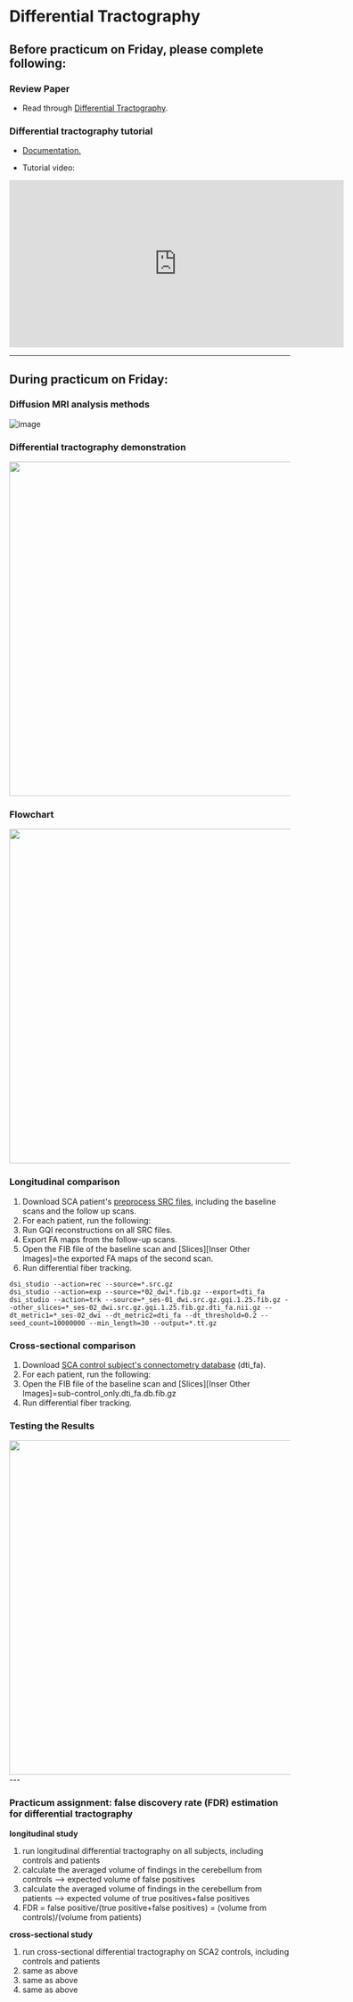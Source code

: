 # Differential Tractography

## Before practicum on Friday, please complete following:

### Review Paper

- Read through [Differential Tractography](https://github.com/frankyeh/Practicum/blob/gh-pages/Materials/paper/dT.pdf).

### Differential tractography tutorial

- [Documentation.](https://dsi-studio.labsolver.org/doc/gui_t3_dt.html)

- Tutorial video:
<iframe width="600" height="300" src="https://www.youtube.com/embed/EWOGQ3QTrnw" title="YouTube video player" frameborder="0" allow="accelerometer; autoplay; clipboard-write; encrypted-media; gyroscope; picture-in-picture" allowfullscreen></iframe>


---


## During practicum on Friday:

### Diffusion MRI analysis methods

![image](https://user-images.githubusercontent.com/275569/170546285-d395bf1c-2eaf-4840-81b7-bd81c4aa53bb.png)


### Differential tractography demonstration

<img src="https://user-images.githubusercontent.com/275569/170547111-2def629f-c5b2-4127-93b8-303dfbcf2ae3.png" width=600>

### Flowchart

<img src="https://user-images.githubusercontent.com/275569/170546907-eb6763b7-d36c-4b00-9d20-49571dcd874b.png" width=600>

### Longitudinal comparison

1. Download SCA patient's [preprocess SRC files](https://pitt-my.sharepoint.com/:f:/g/personal/yehfc_pitt_edu/EkJeJpW9gkdDsw225T6wcw8Bdfpvr1RBXNPJLWF2yafl8A?e=gLaShw), including the baseline scans and the follow up scans.
2. For each patient, run the following:
  1. Run GQI reconstructions on all SRC files. 
  2. Export FA maps from the follow-up scans.
  3. Open the FIB file of the baseline scan and [Slices][Inser Other Images]=the exported FA maps of the second scan.
  4. Run differential fiber tracking.

```
dsi_studio --action=rec --source=*.src.gz
dsi_studio --action=exp --source=*02_dwi*.fib.gz --export=dti_fa
dsi_studio --action=trk --source=*_ses-01_dwi.src.gz.gqi.1.25.fib.gz --other_slices=*_ses-02_dwi.src.gz.gqi.1.25.fib.gz.dti_fa.nii.gz --dt_metric1=*_ses-02_dwi --dt_metric2=dti_fa --dt_threshold=0.2 --seed_count=10000000 --min_length=30 --output=*.tt.gz
```

### Cross-sectional comparison

1. Download [SCA control subject's connectometry database](https://pitt-my.sharepoint.com/:u:/g/personal/yehfc_pitt_edu/EXhpDe7CdYxGsXySp3OgFI0BoQw5nAFl2wy14VgbuIQ6-w?e=ueMUOs) (dti_fa).
2. For each patient, run the following:
  1. Open the FIB file of the baseline scan and [Slices][Inser Other Images]=sub-control_only.dti_fa.db.fib.gz
  2. Run differential fiber tracking.

### Testing the Results

<img src="https://user-images.githubusercontent.com/275569/170547010-76a8ab42-0463-42eb-acab-4424b150beac.png" width=600>
---

### Practicum assignment: false discovery rate (FDR) estimation for differential tractography

**longitudinal study**
1. run longitudinal differential tractography on all subjects, including controls and patients
2. calculate the averaged volume of findings in the cerebellum from controls --> expected volume of false positives
3. calculate the averaged volume of findings in the cerebellum from patients --> expected volume of true positives+false positives
4. FDR = false positive/(true positive+false positives) = (volume from controls)/(volume from patients)

**cross-sectional study**
1. run cross-sectional differential tractography on SCA2 controls, including controls and patients
2. same as above
3. same as above
4. same as above





